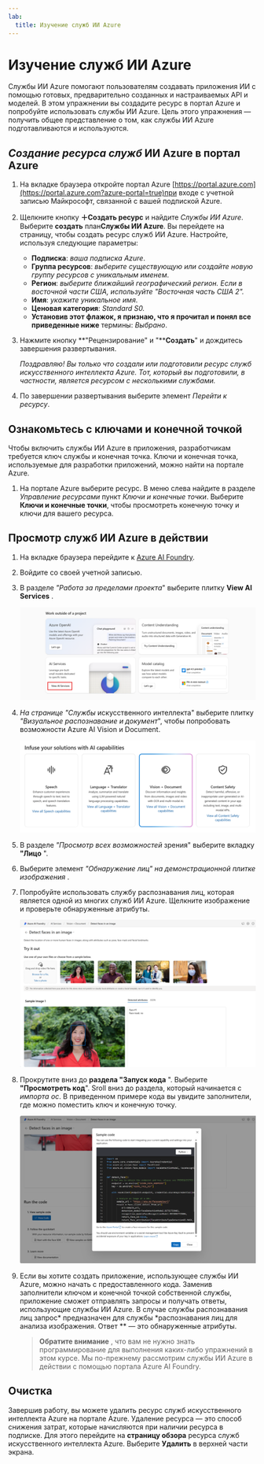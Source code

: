 ```yaml
---
lab:
  title: Изучение служб ИИ Azure
---
```


# Изучение служб ИИ Azure

Службы ИИ Azure помогают пользователям создавать приложения ИИ с помощью готовых, предварительно созданных и настраиваемых API и моделей. В этом упражнении вы создадите ресурс в портал Azure и попробуйте использовать службы ИИ Azure. Цель этого упражнения — получить общее представление о том, как службы ИИ Azure подготавливаются и используются.

## *Создание ресурса служб* ИИ Azure в портал Azure

1. На вкладке браузера откройте портал Azure [https://portal.azure.com](https://portal.azure.com?azure-portal=true)при входе с учетной записью Майкрософт, связанной с вашей подпиской Azure.

1. Щелкните кнопку **＋Создать ресурс** и найдите *Службы ИИ Azure*. Выберите **создать** план**Службы ИИ Azure**. Вы перейдете на страницу, чтобы создать ресурс служб ИИ Azure. Настройте, используя следующие параметры:
    - **Подписка**: *ваша подписка Azure*.
    - **Группа ресурсов**: *выберите существующую или создайте новую группу ресурсов с уникальным именем*.
    - **Регион**: *выберите ближайший географический регион. Если в восточной части США, используйте "Восточная часть США 2".*
    - **Имя**: *укажите уникальное имя*.
    - **Ценовая категория**: *Standard S0.*
    - **Установив этот флажок, я признаю, что я прочитал и понял все приведенные ниже** термины: *Выбрано*.

1. Нажмите кнопку **"Рецензирование" и "****Создать**" и дождитесь завершения развертывания.

    *Поздравляю! Вы только что создали или подготовили ресурс служб искусственного интеллекта Azure. Тот, который вы подготовили, в частности, является ресурсом с несколькими службами.*

1. По завершении развертывания выберите элемент *Перейти к ресурсу*. 

## Ознакомьтесь с ключами и конечной точкой

Чтобы включить службы ИИ Azure в приложения, разработчикам требуется ключ службы и конечная точка. Ключи и конечная точка, используемые для разработки приложений, можно найти на портале Azure. 

1. На портале Azure выберите ресурс. В меню слева найдите в разделе *Управление ресурсами* пункт *Ключи и конечные точки*. Выберите **Ключи и конечные точки**, чтобы просмотреть конечную точку и ключи для вашего ресурса. 

## Просмотр служб ИИ Azure в действии

1. На вкладке браузера перейдите к [Azure AI Foundry](https://ai.azure.com?azure-portal=true).

1. Войдите со своей учетной записью. 

1. В разделе *"Работа за пределами проекта*" выберите плитку **View AI Services** .
 
    ![Снимок экрана: меню слева на экране проекта с выбранными службами ИИ.](./media/view-ai-foundry-outside-project.png)  

1. *На странице "Службы* искусственного интеллекта" выберите плитку *"Визуальное распознавание и документ*", чтобы попробовать возможности Azure AI Vision и Document.

    ![Снимок экрана: плитка "Визуальное распознавание и документ", выбранная на странице служб ИИ.](./media/vision-document-tile.png)

1. В разделе *"Просмотр всех возможностей* зрения" выберите вкладку **"Лицо** ". 

1. Выберите элемент *"Обнаружение лиц" на демонстрационной плитке изображения* . 

1. Попробуйте использовать службу распознавания лиц, которая является одной из многих служб ИИ Azure. Щелкните изображение и проверьте обнаруженные атрибуты. 

    ![Снимок экрана: демонстрация обнаружения лиц на портале Azure AI Foundry.](./media/detect-faces-demo.png)

1. Прокрутите вниз до **раздела "Запуск кода** ". Выберите **"Просмотреть код**". Sroll вниз до раздела, который начинается с *импорта ос*. В приведенном примере кода вы увидите заполнители, где можно поместить ключ и конечную точку.

    ![Снимок экрана: экран кода представления с представлением заполнителей кода для ключа и конечной точки.](./media/view-code-example.png) 

1. Если вы хотите создать приложение, использующее службы ИИ Azure, можно начать с предоставленного кода. Заменив заполнители ключом и конечной точкой собственной службы, приложение сможет отправлять запросы и получать ответы, использующие службы ИИ Azure. В случае службы распознавания лиц запрос* предназначен для службы *распознавания лиц для анализа изображения. Ответ ** — это обнаруженные атрибуты. 

    >**Обратите внимание** , что вам не нужно знать программирование для выполнения каких-либо упражнений в этом курсе. Мы по-прежнему рассмотрим службы ИИ Azure в действии с помощью портала Azure AI Foundry.  
 
## Очистка 

Завершив работу, вы можете удалить ресурс служб искусственного интеллекта Azure на портале Azure. Удаление ресурса — это способ снижения затрат, которые начисляются при наличии ресурса в подписке. Для этого перейдите на **страницу обзора** ресурса служб искусственного интеллекта Azure. Выберите **Удалить** в верхней части экрана.









